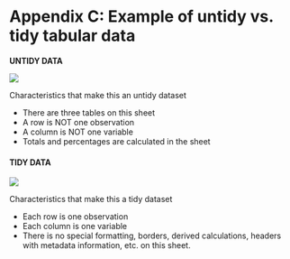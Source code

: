 # Appendix C: Example of untidy vs. tidy tabular data

**UNTIDY DATA**

![](https://lh3.googleusercontent.com/Pn7Mhwp2Xh1j5Guyy8N_-TcHD_3GKOKhUWELQZsnQvbCQ1obAk-hW7t8giRN-EMC3_9pHSQCNXZSwSac_sWdY8iHpdz8wgnToAckXqfKkbcStD1YKI7WProHMIqsYSIrKyJ9Wn3w)

Characteristics that make this an untidy dataset

* There are three tables on this sheet
* A row is NOT one observation
* A column is NOT one variable
* Totals and percentages are calculated in the sheet

#### **TIDY DATA**

![](https://lh6.googleusercontent.com/54xc1pDlgG17Ynf95o0LO90Tp0k1H72cDL36SibzJZCeE4AAJz9l50ai18NqJ66K1nqnlK2awZUC3GQi0mfEHmCFQDeygasQDI1Pr243kSTBNmVHAFWR2tfLBoCtJcJnVg4xuAkd)

Characteristics that make this a tidy dataset

* Each row is one observation
* Each column is  one variable
* There is no special formatting, borders, derived calculations, headers with metadata information, etc. on this sheet.

